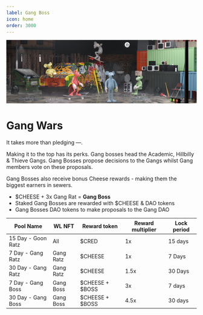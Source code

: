 ```yaml
---
label: Gang Boss
icon: home
order: 3000
---
```


![](../static/banner2.png)

# Gang Wars

It takes more than pledging —. 

Making it to the top has its perks. Gang bosses head the Academic, Hillbilly & Thieve Gangs. Gang Bosses propose decisions to the Gangs whilst Gang members vote on these proposals. 

Gang Bosses also receive bonus Cheese rewards - making them the biggest earners in sewers.

- $CHEESE + 3x Gang Rat = **Gang Boss**
- Staked Gang Bosses are rewarded with $CHEESE & DAO tokens
- Gang Bosses DAO tokens to make proposals to the Gang DAO

| Pool Name | WL NFT | Reward token | Reward multiplier | Lock period |
| --- | --- | --- | --- | --- |
| 15 Day - Goon Ratz | All | $CRED | 1x | 15 days |
| 7 Day - Gang Ratz | Gang Ratz | $CHEESE | 1x |  7 Days |
| 30 Day - Gang Ratz | Gang Ratz | $CHEESE | 1.5x | 30 Days |
| 7 Day - Gang Boss | Gang Boss | $CHEESE + $BOSS | 3x | 7 days |
| 30 Day - Gang Boss | Gang Boss | $CHEESE + $BOSS | 4.5x | 30 days |